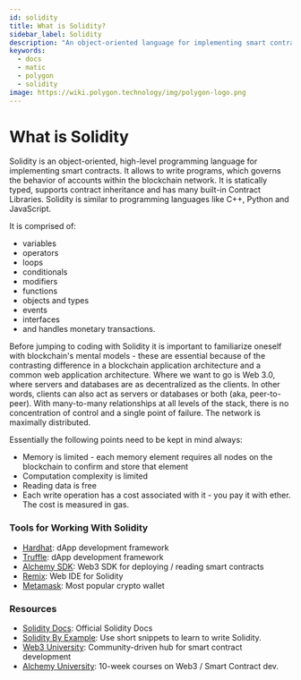 ```yaml
---
id: solidity
title: What is Solidity?
sidebar_label: Solidity
description: "An object-oriented language for implementing smart contracts."
keywords:
  - docs
  - matic
  - polygon
  - solidity
image: https://wiki.polygon.technology/img/polygon-logo.png
---
```


# What is Solidity

Solidity is an object-oriented, high-level programming language for implementing smart contracts. It allows to write programs, which governs the behavior of accounts within the blockchain network. It is statically typed, supports contract inheritance and has many built-in Contract Libraries. Solidity is similar to programming languages like  C++, Python and JavaScript.

It is comprised of:
- variables
- operators
- loops
- conditionals
- modifiers
- functions
- objects and types
- events
- interfaces
- and handles monetary transactions.

Before jumping to coding with Solidity it is important to familiarize oneself with blockchain's mental models - these are essential because of the contrasting difference in a blockchain application architecture and a common web application architecture.
Where we want to go is Web 3.0, where servers and databases are as decentralized as the clients. In other words, clients can also act as servers or databases or both (aka, peer-to-peer). With many-to-many relationships at all levels of the stack, there is no concentration of control and a single point of failure. The network is maximally distributed.

Essentially the following points need to be kept in mind always:

- Memory is limited - each memory element requires all nodes on the blockchain to confirm and store that element
- Computation complexity is limited
- Reading data is free
- Each write operation has a cost associated with it - you pay it with ether. The cost is measured in gas.

### Tools for Working With Solidity
- [Hardhat](https://hardhat.org): dApp development framework
- [Truffle](https://trufflesuite.com/): dApp development framework
- [Alchemy SDK](https://docs.alchemy.com/reference/alchemy-sdk-quickstart): Web3 SDK for deploying / reading smart contracts
- [Remix](https://remix-project.org/):  Web IDE for Solidity
- [Metamask](https://metamask.io/): Most popular crypto wallet

### Resources

- [Solidity Docs](https://solidity.readthedocs.io/): Official Solidity Docs
- [Solidity By Example](https://solidity-by-example.org/): Use short snippets to learn to write Solidity.
- [Web3 University](https://web3.university): Community-driven hub for smart contract development
- [Alchemy University](https://university.alchemy.com/): 10-week courses on Web3 / Smart Contract dev.


